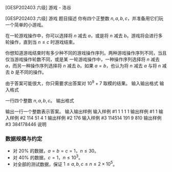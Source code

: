 



[GESP202403 六级] 游戏 - 洛谷














[GESP202403 六级] 游戏
题目描述
你有四个正整数 $n,a,b,c$，并准备用它们玩一个简单的⼩游戏。

在一轮游戏操作中，你可以选择将 $n$ 减去 $a$，或是将 $n$ 减去 $b$。游戏将会进行多轮操作，直到当 $n \leq c$ 时游戏结束。

你想知道游戏结束时有多少种不同的游戏操作序列。两种游戏操作序列不同，当且仅当游戏操作轮数不同，或是某
一轮游戏操作中，一种操作序列选择将 $n$ 减去 $a$，而另一种操作序列选择将 $n$ 减去 $b$。如果 $a=b$，也认为将 $n$ 减去 $a$ 与将 $n$ 减去 $b$ 是不同的操作。

由于答案可能很⼤，你只需要求出答案对 $10^9 + 7$ 取模的结果。
输入输出格式
输入格式


一行四个整数 $n,a,b,c$。
输出格式

输出一行一个整数表示答案。
输入输出样例
输入样例 #1
1 1 1 1
输出样例 #1
1
输入样例 #2
114 51 4 1
输出样例 #2
176
输入样例 #3
114514 191 9 810
输出样例 #3
384178446
说明
### 数据规模与约定


- 对 $20\%$ 的数据，$a=b=c=1$，$n \leq 30$。
- 对 $40\%$ 的数据，$c = 1$，$n \leq 10^3$。
- 对全部的测试数据，保证 $1 \leq a,b,c \leq n \leq 2 \times 10^5$。






